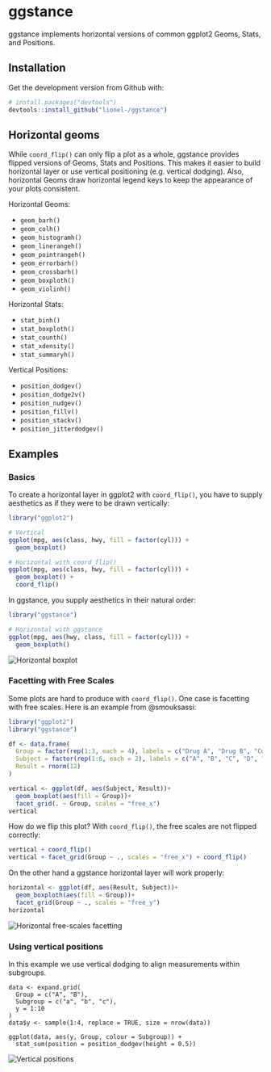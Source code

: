 
# ggstance

ggstance implements horizontal versions of common ggplot2 Geoms,
Stats, and Positions.


## Installation

Get the development version from Github with:

```R
# install.packages("devtools")
devtools::install_github("lionel-/ggstance")
```


## Horizontal geoms

While `coord_flip()` can only flip a plot as a whole, ggstance
provides flipped versions of Geoms, Stats and Positions. This makes it
easier to build horizontal layer or use vertical positioning
(e.g. vertical dodging). Also, horizontal Geoms draw horizontal
legend keys to keep the appearance of your plots consistent.

Horizontal Geoms:

- `geom_barh()`
- `geom_colh()`
- `geom_histogramh()`
- `geom_linerangeh()`
- `geom_pointrangeh()`
- `geom_errorbarh()`
- `geom_crossbarh()`
- `geom_boxploth()`
- `geom_violinh()`

Horizontal Stats:

- `stat_binh()`
- `stat_boxploth()`
- `stat_counth()`
- `stat_xdensity()`
- `stat_summaryh()`

Vertical Positions:

- `position_dodgev()`
- `position_dodge2v()`
- `position_nudgev()`
- `position_fillv()`
- `position_stackv()`
- `position_jitterdodgev()`


## Examples

### Basics ###

To create a horizontal layer in ggplot2 with `coord_flip()`, you have
to supply aesthetics as if they were to be drawn vertically:

```r
library("ggplot2")

# Vertical
ggplot(mpg, aes(class, hwy, fill = factor(cyl))) +
  geom_boxplot()

# Horizontal with coord_flip()
ggplot(mpg, aes(class, hwy, fill = factor(cyl))) +
  geom_boxplot() +
  coord_flip()
```

In ggstance, you supply aesthetics in their natural order:

```r
library("ggstance")

# Horizontal with ggstance
ggplot(mpg, aes(hwy, class, fill = factor(cyl))) +
  geom_boxploth()
```

![Horizontal boxplot](https://raw.githubusercontent.com/lionel-/ggstance/readme/boxplot.png)


### Facetting with Free Scales

Some plots are hard to produce with `coord_flip()`. One case is
facetting with free scales. Here is an example from @smouksassi:

```r
library("ggplot2")
library("ggstance")

df <- data.frame(
  Group = factor(rep(1:3, each = 4), labels = c("Drug A", "Drug B", "Control")),
  Subject = factor(rep(1:6, each = 2), labels = c("A", "B", "C", "D", "E", "F")),
  Result = rnorm(12)
)

vertical <- ggplot(df, aes(Subject, Result))+
  geom_boxplot(aes(fill = Group))+
  facet_grid(. ~ Group, scales = "free_x")
vertical
```

How do we flip this plot? With `coord_flip()`, the free scales are not
flipped correctly:

```r
vertical + coord_flip()
vertical + facet_grid(Group ~ ., scales = "free_x") + coord_flip()
```

On the other hand a ggstance horizontal layer will work properly:

```r
horizontal <- ggplot(df, aes(Result, Subject))+
  geom_boxploth(aes(fill = Group))+
  facet_grid(Group ~ ., scales = "free_y")
horizontal
```

![Horizontal free-scales facetting](https://raw.githubusercontent.com/lionel-/ggstance/readme/facet-free-scales.png)


### Using vertical positions

In this example we use vertical dodging to align measurements
within subgroups.

```{r}
data <- expand.grid(
  Group = c("A", "B"),
  Subgroup = c("a", "b", "c"),
  y = 1:10
)
data$y <- sample(1:4, replace = TRUE, size = nrow(data))

ggplot(data, aes(y, Group, colour = Subgroup)) +
  stat_sum(position = position_dodgev(height = 0.5))
```

![Vertical positions](https://raw.githubusercontent.com/lionel-/ggstance/readme/position.png)
